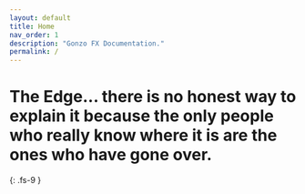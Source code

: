 ```yaml
---
layout: default
title: Home
nav_order: 1
description: "Gonzo FX Documentation."
permalink: /
---
```


# The Edge... there is no honest way to explain it because the only people who really know where it is are the ones who have gone over.
{: .fs-9 }


